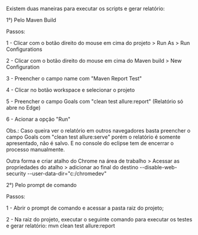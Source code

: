 Existem duas maneiras para executar os scripts e gerar relatório:

1°) Pelo Maven Build

Passos:

1 - Clicar com o botão direito do mouse em cima do projeto > Run As > Run Configurations

2 - Clicar com o botão direito do mouse em cima do Maven build > New Configuration

3 - Preencher o campo name com "Maven Report Test" 

4 - Clicar no botão workspace e selecionar o projeto

5 - Preencher o campo Goals com "clean test allure:report" (Relatório só abre no Edge)

6 - Acionar a opção "Run"

Obs.: Caso queira ver o relatório em outros navegadores basta preencher o campo Goals com "clean test allure:serve" porém o relatório é somente apresentado, não é salvo. E no console do eclipse tem de encerrar o processo manualmente.

Outra forma e criar atalho do Chrome na área de trabalho > Acessar as propriedades do atalho > adicionar ao final do destino --disable-web-security --user-data-dir="c:/chromedev"

2°) Pelo prompt de comando

Passos:

1 - Abrir o prompt de comando e acessar a pasta raiz do projeto;

2 - Na raiz do projeto, executar o seguinte comando para executar os testes e gerar relatório: mvn clean test allure:report
